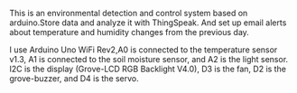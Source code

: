 This is an environmental detection and control system based on arduino.Store data and analyze it with ThingSpeak. And set up email alerts about temperature and humidity changes from the previous day.

I use Arduino Uno WiFi Rev2,A0 is connected to the temperature sensor v1.3, A1 is connected to the soil moisture sensor, and A2 is the light sensor. I2C is the display (Grove-LCD RGB Backlight V4.0), D3 is the fan, D2 is the grove-buzzer, and D4 is the servo.
